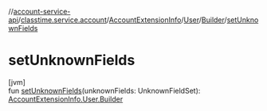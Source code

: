 //[account-service-api](../../../../../index.md)/[classtime.service.account](../../../index.md)/[AccountExtensionInfo](../../index.md)/[User](../index.md)/[Builder](index.md)/[setUnknownFields](set-unknown-fields.md)

# setUnknownFields

[jvm]\
fun [setUnknownFields](set-unknown-fields.md)(unknownFields: UnknownFieldSet): [AccountExtensionInfo.User.Builder](index.md)
